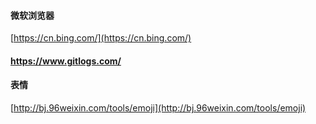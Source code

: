 #### 微软浏览器

[https://cn.bing.com/](https://cn.bing.com/)

#### https://www.gitlogs.com/

#### 

#### 表情

[http://bj.96weixin.com/tools/emoji](http://bj.96weixin.com/tools/emoji)

